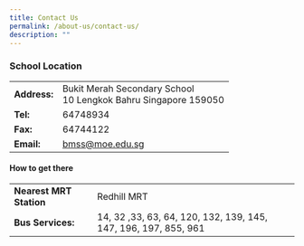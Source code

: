 ```yaml
---
title: Contact Us
permalink: /about-us/contact-us/
description: ""
---
```

### School Location

|  |  |
|---|---|
| **Address:** | Bukit Merah Secondary School<br>10 Lengkok Bahru Singapore 159050 |
| **Tel:** | 64748934 |
| **Fax:** | 64744122 |
| **Email:** | bmss@moe.edu.sg |

#### How to get there

|  |  |
|---|---|
| **Nearest MRT Station** | Redhill MRT |
| **Bus Services:** | 14, 32 ,33, 63, 64, 120, 132, 139, 145, 147, 196, 197, 855, 961 |